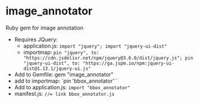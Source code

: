 # image_annotator
Ruby gem for image annotation


* Requires JQuery:
  * application.js: `import "jquery"; import "jquery-ui-dist"`
  * importmap: `pin "jquery", to: "https://cdn.jsdelivr.net/npm/jquery@3.6.0/dist/jquery.js"; pin "jquery-ui-dist", to: "https://ga.jspm.io/npm:jquery-ui-dist@1.13.1/jquery-ui.js"`
* Add to Gemfile: gem "image_annotator"
* add to importmap: `pin 'bbox_annotator'``
* Add to application.js: `import "bbox_annotator"`
* manifest.js: `//= link bbox_annotator.js`
